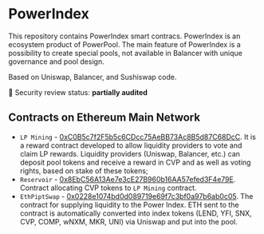 # PowerIndex
This repository contains PowerIndex smart contracs. PowerIndex is an ecosystem product of PowerPool. The main feature of PowerIndex is a possibility to create special pools, not available in Balancer with unique governance and pool design.

Based on Uniswap, Balancer, and Sushiswap code.

🚨 Security review status: **partially audited**

## Contracts on Ethereum Main Network
* `LP Mining` - [0xC0B5c7f2F5b5c6CDcc75AeBB73Ac8B5d87C68DcC](https://etherscan.io/address/0xC0B5c7f2F5b5c6CDcc75AeBB73Ac8B5d87C68DcC). It is a reward contract developed to allow liquidity providers to vote and claim LP rewards. Liquidity providers (Uniswap, Balancer, etc.) can deposit pool tokens and receive a reward in CVP and as well as voting rights, based on stake of these tokens;
* `Reservoir` - [0x8EbC56A13Ae7e3cE27B960b16AA57efed3F4e79E](https://etherscan.io/address/0x8EbC56A13Ae7e3cE27B960b16AA57efed3F4e79E). Contract allocating CVP tokens to `LP Mining` contract.
* `EthPiptSwap` - [0x0228e1074bd0d089719e69f7c3bf0a97b6ab0c05](https://etherscan.io/address/0x0228e1074bd0d089719e69f7c3bf0a97b6ab0c05). The contract for supplying liquidity to the Power Index. ETH sent to the contract is automatically converted into index tokens (LEND, YFI, SNX, CVP, COMP, wNXM, MKR, UNI) via Uniswap and put into the pool.
